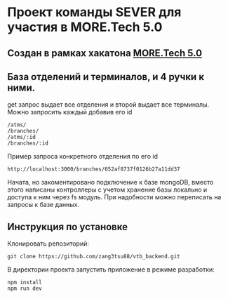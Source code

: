 # Проект команды SEVER для участия в MORE.Tech 5.0

## Создан в рамках хакатона [MORE.Tech 5.0](https://moretech.vtb.ru/)

## База отделений и терминалов, и 4 ручки к ними.

get запрос выдает все отделения и второй выдает все терминалы. Можно запросить каждый добавив его id

```
/atms/
/branches/
/atms/:id
/branches/:id
```

Пример запроса конкретного отделения по его id

```
http://localhost:3000/branches/652af8737f0126b27a11dd37
```

Начата, но закоментировано подключение к базе mongoDB, вместо этого написаны контроллеры с учетом хранение базы локально и доступа к ним через fs модуль. При надобности можно переписать на запросы к базе данных.

## Инструкция по установке

Клонировать репозиторий:

`
git clone https://github.com/zang3tsu88/vtb_backend.git
`

В директории проекта запустить приложение в режиме разработки:

```
npm install
npm run dev
```
